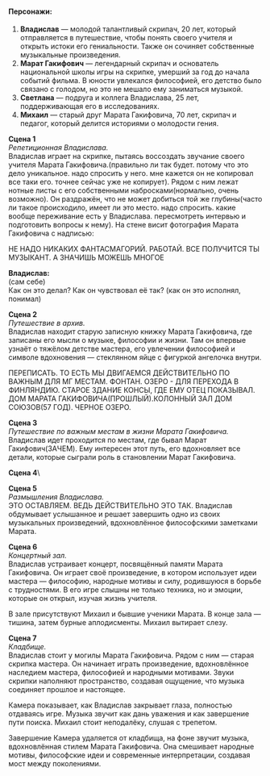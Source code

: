 #### Персонажи:

1. **Владислав** — молодой талантливый скрипач, 20 лет, который отправляется в путешествие, чтобы понять своего учителя и открыть истоки его гениальности. Также он сочиняет собственные музыкальные произведения.
2. **Марат Гакифович** — легендарный скрипач и основатель национальной школы игры на скрипке, умерший за год до начала событий фильма. В юности увлекался философией, его детство было связано с голодом, но это не мешало ему заниматься музыкой.
3. **Светлана** — подруга и коллега Владислава, 25 лет, поддерживающая его в исследованиях.
4. **Михаил** — старый друг Марата Гакифовича, 70 лет, скрипач и педагог, который делится историями о молодости гения.

**Сцена 1**\
*Репетиционная Владислава.*\
Владислав играет на скрипке, пытаясь воссоздать звучание своего учителя Марата Гакифовича.(правильно ли так будет. потому что это дело уникальное. надо спросить у него. мне кажется он не копировал все таки его. точнее сейчас уже не копирует). Рядом с ним лежат нотные листы с его собственными набросками(нормально, очень возможно). Он раздражён, что не может добиться той же глубины(часто ли такое происходило, имеет ли это место. надо спросить. какие вообще переживание есть у Владислава. пересмотреть интервью и подготовить вопросы к нему). На стене висит фотография Марата Гакифовича с надписью: 

НЕ НАДО НИКАКИХ ФАНТАСМАГОРИЙ. РАБОТАЙ. ВСЕ ПОЛУЧИТСЯ
ТЫ МУЗЫКАНТ. А ЗНАЧИШЬ МОЖЕШЬ МНОГОЕ

**Владислав:**\
(сам себе)\
Как он это делал? Как он чувствовал её так? (как он это исполнял, понимал)


**Сцена 2**\
*Путешествие в архив.*\
Владислав находит старую записную книжку Марата Гакифовича, где записаны его мысли о музыке, философии и жизни. Там он впервые узнаёт о тяжёлом детстве мастера, его увлечении философией и символе вдохновения — стеклянном яйце с фигуркой ангелочка внутри.

ПЕРЕПИСАТЬ. ТО ЕСТЬ МЫ ДВИГАЕМСЯ ДЕЙСТВИТЕЛЬНО ПО ВАЖНЫМ ДЛЯ МГ МЕСТАМ.
ФОНТАН. ОЗЕРО - ДЛЯ ПЕРЕХОДА В ФИНЛЯНДИЮ. СТАРОЕ ЗДАНИЕ КОНСЫ, ГДЕ ЕМУ ОТЕЦ ПОКАЗЫВАЛ. ДОМ МАРАТА ГАКИФОВИЧА(ПРОШЛЫЙ).КОЛОННЫЙ ЗАЛ ДОМ СОЮЗОВ(57 ГОД). ЧЕРНОЕ ОЗЕРО.  

**Сцена 3**\
*Путешествие по важным местам в жизни Марата Гакифовича.*\
Владислав идет проходится по местам, где бывал Марат Гакифович(ЗАЧЕМ).
Ему интересен этот путь, его вдохновляет все детали, которые сыграли роль в становлении Марат Гакифовича.

**Сцена 4**\



**Сцена 5**\
*Размышления Владислава.*\
ЭТО ОСТАВЛЯЕМ. ВЕДЬ ДЕЙСТВИТЕЛЬНО ЭТО ТАК. 
Владислав обдумывает услышанное и решает завершить одно из своих музыкальных произведений, вдохновлённое философскими заметками Марата.

**Сцена 6**\
*Концертный зал.*\
Владислав устраивает концерт, посвящённый памяти Марата Гакифовича. Он играет своё произведение, в котором использует идеи мастера — философию, народные мотивы и силу, родившуюся в борьбе с трудностями. В его игре слышны не только техника, но и эмоции, которые он открыл, изучая жизнь учителя.

В зале присутствуют Михаил и бывшие ученики Марата. В конце зала — тишина, затем бурные аплодисменты. Михаил вытирает слезу.

**Сцена 7**\
*Кладбище.*\
Владислав стоит у могилы Марата Гакифовича. Рядом с ним — старая скрипка мастера. Он начинает играть произведение, вдохновлённое наследием мастера, философией и народными мотивами. Звуки скрипки наполняют пространство, создавая ощущение, что музыка соединяет прошлое и настоящее.

Камера показывает, как Владислав закрывает глаза, полностью отдаваясь игре. Музыка звучит как дань уважения и как завершение пути поиска. Михаил стоит неподалёку, слушая с трепетом.

Завершение
Камера удаляется от кладбища, на фоне звучит музыка, вдохновлённая стилем Марата Гакифовича. Она смешивает народные мотивы, философские идеи и современные интерпретации, создавая мост между поколениями.


